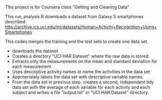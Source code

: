 This project is for Coursera class "Getting and Cleaning Data"

This run_analysis.R downloads a dataset from Galaxy S smartphones described
http://archive.ics.uci.edu/ml/datasets/Human+Activity+Recognition+Using+Smartphones 

This codes merges the training and the test sets to create one data set. 
- downloads the dataset
- Creates a directory "UCI HAR Dataset" where the raw data is stored.
- Extracts only the measurements on the mean and standard deviation for each measurement. 
- Uses descriptive activity names to name the activities in the data set
- Appropriately labels the data set with descriptive variable names. 
- From the data set in previous step, creates a second, independent tidy data set with the average of each variable for each activity and each subject and writes a file "output.txt" in "UCI HAR Dataset" directory.

 

